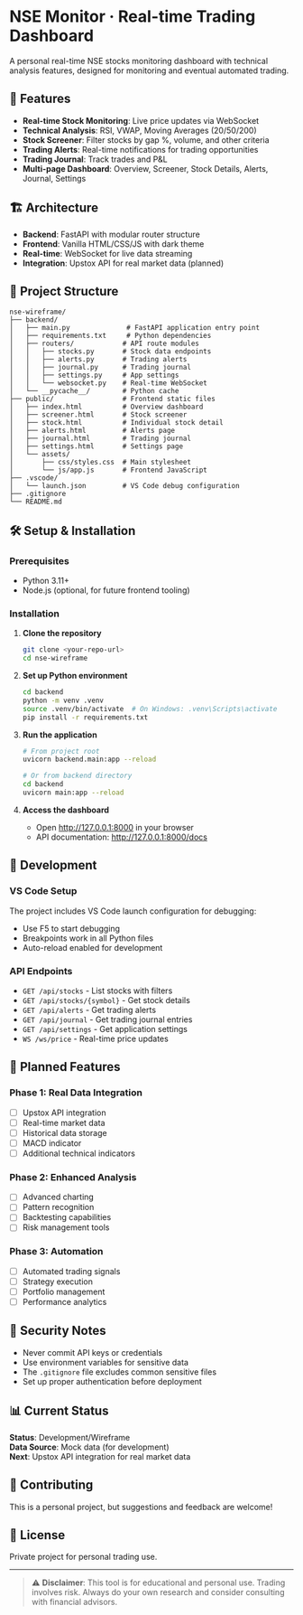# NSE Monitor · Real-time Trading Dashboard

A personal real-time NSE stocks monitoring dashboard with technical analysis features, designed for monitoring and eventual automated trading.

## 🚀 Features

- **Real-time Stock Monitoring**: Live price updates via WebSocket
- **Technical Analysis**: RSI, VWAP, Moving Averages (20/50/200)
- **Stock Screener**: Filter stocks by gap %, volume, and other criteria
- **Trading Alerts**: Real-time notifications for trading opportunities
- **Trading Journal**: Track trades and P&L
- **Multi-page Dashboard**: Overview, Screener, Stock Details, Alerts, Journal, Settings

## 🏗️ Architecture

- **Backend**: FastAPI with modular router structure
- **Frontend**: Vanilla HTML/CSS/JS with dark theme
- **Real-time**: WebSocket for live data streaming
- **Integration**: Upstox API for real market data (planned)

## 📁 Project Structure

```
nse-wireframe/
├── backend/
│   ├── main.py              # FastAPI application entry point
│   ├── requirements.txt     # Python dependencies
│   ├── routers/            # API route modules
│   │   ├── stocks.py       # Stock data endpoints
│   │   ├── alerts.py       # Trading alerts
│   │   ├── journal.py      # Trading journal
│   │   ├── settings.py     # App settings
│   │   └── websocket.py    # Real-time WebSocket
│   └── __pycache__/        # Python cache
├── public/                 # Frontend static files
│   ├── index.html          # Overview dashboard
│   ├── screener.html       # Stock screener
│   ├── stock.html          # Individual stock detail
│   ├── alerts.html         # Alerts page
│   ├── journal.html        # Trading journal
│   ├── settings.html       # Settings page
│   └── assets/
│       ├── css/styles.css  # Main stylesheet
│       └── js/app.js       # Frontend JavaScript
├── .vscode/
│   └── launch.json         # VS Code debug configuration
├── .gitignore
└── README.md
```

## 🛠️ Setup & Installation

### Prerequisites
- Python 3.11+
- Node.js (optional, for future frontend tooling)

### Installation

1. **Clone the repository**
   ```bash
   git clone <your-repo-url>
   cd nse-wireframe
   ```

2. **Set up Python environment**
   ```bash
   cd backend
   python -m venv .venv
   source .venv/bin/activate  # On Windows: .venv\Scripts\activate
   pip install -r requirements.txt
   ```

3. **Run the application**
   ```bash
   # From project root
   uvicorn backend.main:app --reload
   
   # Or from backend directory
   cd backend
   uvicorn main:app --reload
   ```

4. **Access the dashboard**
   - Open http://127.0.0.1:8000 in your browser
   - API documentation: http://127.0.0.1:8000/docs

## 🔧 Development

### VS Code Setup
The project includes VS Code launch configuration for debugging:
- Use F5 to start debugging
- Breakpoints work in all Python files
- Auto-reload enabled for development

### API Endpoints
- `GET /api/stocks` - List stocks with filters
- `GET /api/stocks/{symbol}` - Get stock details
- `GET /api/alerts` - Get trading alerts
- `GET /api/journal` - Get trading journal entries
- `GET /api/settings` - Get application settings
- `WS /ws/price` - Real-time price updates

## 🔮 Planned Features

### Phase 1: Real Data Integration
- [ ] Upstox API integration
- [ ] Real-time market data
- [ ] Historical data storage
- [ ] MACD indicator
- [ ] Additional technical indicators

### Phase 2: Enhanced Analysis
- [ ] Advanced charting
- [ ] Pattern recognition
- [ ] Backtesting capabilities
- [ ] Risk management tools

### Phase 3: Automation
- [ ] Automated trading signals
- [ ] Strategy execution
- [ ] Portfolio management
- [ ] Performance analytics

## 🔐 Security Notes

- Never commit API keys or credentials
- Use environment variables for sensitive data
- The `.gitignore` file excludes common sensitive files
- Set up proper authentication before deployment

## 📊 Current Status

**Status**: Development/Wireframe  
**Data Source**: Mock data (for development)  
**Next**: Upstox API integration for real market data

## 🤝 Contributing

This is a personal project, but suggestions and feedback are welcome!

## 📝 License

Private project for personal trading use.

---

> ⚠️ **Disclaimer**: This tool is for educational and personal use. Trading involves risk. Always do your own research and consider consulting with financial advisors.
